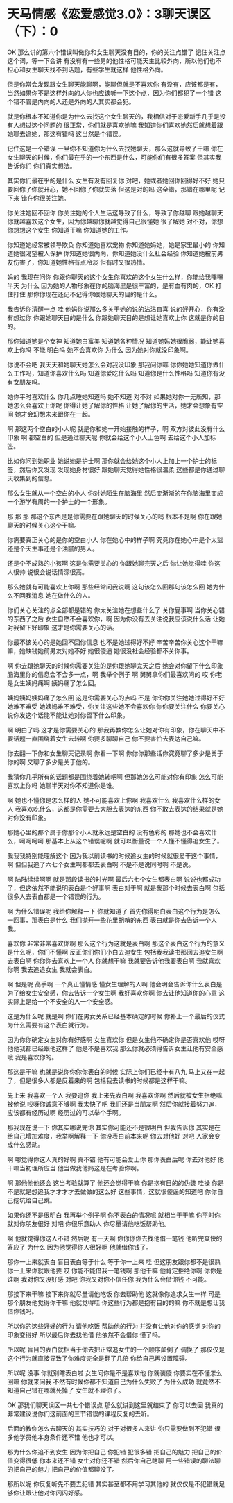 # 天马情感《恋爱感觉3.0》：3聊天误区（下）：0

OK 那么讲的第六个错误叫做你和女生聊天没有目的，你的关注点错了 记住关注点这个词，等一下会讲 有没有有一些男的他性格可能天生比较外向，所以他们也不担心和女生聊天找不到话题，有些学生就这样 他性格外向。

但是你常会发现跟女生聊天能聊啊，能聊但就是不喜欢你 有没有，应该都是有，当然如果你不是这样外向的人你也应该听一下这个点，因为你们都犯了一个错 这个错不管是内向的人还是外向的人其实都会犯。

就是你根本不知道你是为什么去找这个女生聊天的，我相信对于恋爱新手几乎是没有人想过这个问题的 很正常，你们就是喜欢她嘛 我知道你们喜欢她然后就想着跟她聊去追她，那这有错吗 这当然是个错误。

记住这是一个错误 一旦你不知道你为什么去找她聊天，那么这就导致了干嘛 你在女生聊天的时候，你们最在乎的一个东西是什么，可能你们有很多答案 但其实我告诉你们 你们真实想法。

其实你们最在乎的是什么 女生有没有回复你 对吧，她或者她回你回得好不好 她只要回你了你就开心，她不回你了你就失落 但这是对的吗 这全错，那错在哪里呢 记下来 错在你很关注她。

你关注她回不回你 你关注她的个人生活这导致了什么，导致了你越聊 跟她越聊天你就越喜欢这个女生，因为你越聊你就越觉得自己很懂她 很了解她 对不对，你想你想想这个女生 你知道干嘛 你知道她的工作。

你知道她经常被领导欺负 你知道她喜欢宠物 你知道她妈她，她是家里最小的 你知道她很渴望被人保护 你知道她很内向，你知道她没什么社会经验 你知道她被前男友伤害了，你知道她性格有点冷淡 但有时又很热情。

妈的 我现在问你 你跟你聊天的这个女生你喜欢的这个女生什么样，你能给我嗶嗶半天 为什么 因为她的人物形象在你的脑海里是很丰富的，是有血有肉的，OK 打住打住 那你你现在还记不记得你跟她聊天的目的是什么。

我告诉你清醒一点 哇 他妈你说那么多关于她的说的沾沾自喜 说的好开心，你有没有想过你 你跟她聊天目的是什么 你跟她聊天目的是想让她喜欢上你 这就是你的目的。

那你知道她是个女神 知道她白富美 知道她各种情况 知道她妈她很脆弱，能让她喜欢上你吗 不能 明白吗 她不会喜欢你 为什么 因为她对你就没印象啊。

你说不会吧 我天天和她聊天她怎么会对我没印象 那我问你嘛 你你她她知道你做什么工作吗，知道你喜欢什么吗 知道你爱吃什么吗 知道你是什么性格吗 知道你有没有女朋友吗。

她你平时喜欢什么 你几点睡她知道吗 她不知道 对不对 如果她对你一无所知，那她怎么会喜欢上你呢 你得让她了解你的性格 让她了解你的生活，她才会想象有空间 她才会幻想未来跟你在一起。

啊 那这两个空白的小人呢 就是你和她一开始接触的样子，啊 双方对彼此没有什么印象 啊 都空白的 但是通过聊天呢 你就会给这个小人上色啊 去给这个小人加标签。

比如你问到她职业 她说她是护士啊 那你就会给她这个小人上加上一个护士的标签，然后你又发现 发现她身材很好 跟她聊天觉得她性格很温柔 这些都是你通过聊天收集到的信息。

那么女生就从一个空白的小人 你对她陌生在脑海里 然后变渐渐的在你脑海里变成一个游学有周的一个护士的一个形象。

那 那 那 那这个东西是是你需要在跟她聊天的时候关心的吗 根本不是啊 你在跟她聊天的时候关心这个干嘛。

你需要真正关心的是你的空白小人 你在她心中的样子啊 究竟你在她心中是个太监还是个天生事还是个油腻的男人。

还是个不成熟的小孩啊 这是你需要关心的 你跟她聊完天之后 你让她觉得哇 你这人很帅 说很会说话情深很高。

那么她就有可能喜欢上你啊 那些经常问我说啊 这句该怎么回那句该怎么回 她为什么不回我消息 她在做什么的人。

你们关心关注的点全部都是错的 你太关注她在想些什么了 关你屁事啊 当你关心错的东西了之后 女生自然不会喜欢你，啊 因为你没有去关注说我应该说什么话 让她对我留下好印象 这才是你需要关心的话。

你最不该关心的是她回不回你信息 也不是她过得好不好 辛苦辛苦你关心这个干嘛嘛，她缺钱她前男友对她不好 她很傻逼 她很没社会经验都不关你事。

啊 你去跟她聊天的时候你需要关注的是你跟她聊完天之后 她会对你留下什么印象 脑海里你的信息会不会多一点，啊 我举个例子 啊 舅舅拿你们最喜欢问的 哎 你老是女生姨妈痛啊 姨妈痛了怎么回。

姨妈姨妈姨妈痛了怎么回 这是你需要关心的点吗 不是 你你你关注她她过得好不好 她难不难受 她姨妈难不难受，你关注这些她不会喜欢你 你你要关注什么 你要关心说你发这个话能不能让她对你留下什么印象。

啊 明白了吗 这才是你需要关心的 那我再教你怎么让她对你有印象，你在聊天中不要话题一直围绕着女生去转啊 你要多聊聊自己 你不要害怕去表达自己嘛。

你去翻一下你和女生聊天记录啊 你看一下啊 你你你那些话你究竟聊了多少是关于你的啊 又聊了多少是关于他的。

我猜你几乎所有的话题都是围绕着她转吧啊 但那她怎么可能对你有印象 怎么可能喜欢上你吗 她聊半天对你不知道你是谁。

啊 她也不懂你是怎么样的人 她不可能喜欢上你啊 我喜欢什么 我喜欢什么样的女人 我喜欢吃什么，这都是你需要去大胆去表达的东西 你不敢去表达的结果就是她对你没有印象。

那她心里的那个属于你那个小人就永远是空白的 没有色彩的 那她也不会喜欢什么，呵呵呵呵 那基本上从这个错误呢啊 就可以衡量说一个人懂不懂得追女生了。

我我我特别能理解这个 因为我以前读书的时候追女生的时候就很爱干这个事情，啊 但但我追了六七个女生啊都都去表白啊 不是不是说同时啊 不是说。

啊 陆陆续续啊啊 就是那段读书的时光啊 最后六七个女生都表白啊 说说也都成功了，但这依然不能说明表白是个好事啊 表白对于啊 就是我那个时候去表白啊 包括很多人去表白都是一个错误的行为。

啊 为什么错误呢 我给你解释一下 你就知道了 首先你得明白表白这个行为是怎么一回事，那表白是什么 我们抛开一些花里胡哨的东西 表白就是你去告诉一个人我。

喜欢你 非常非常喜欢你啊 那么这个行为这就是表白啊 那这个表白这个行为的意义是什么呢，你们不懂啊 反正你们你们小白去追女生 包括我我读书那回去追女生啊去表白啊 你你你去喜欢上一个人 你就想干嘛 我就要告诉他我要表白啊 我就喜欢你啊 我去追追女生 我就会表白。

啊 但是呢 高手啊 一个真正懂情感 懂女生理解的人啊 他会明会告诉你什么表白是为了给女生安全感，你去告诉一个女生啊 我好喜欢你啊 你去让他知道你的心意 这实际上是给一个不安全的人一个安全感。

这是为什么呢 就是啊 你们在男女关系已经基本确定的时候 你补上一个最后的仪式 为什么需要有这个表白就行为。

因为你你确定女生对你有好感啊 女生喜欢你 但是女生他不确定你是否喜欢他 哎呀他他我都已经跟他这样了 他是不是喜欢我 那么你就必须得告诉女生让他有安全感哦 我是喜欢你的。

那这是干嘛 也就是说你你你你表白的时候 实际上你们已经十有八九 马上又在一起了，但是很多人都是反着来的啊 包括我去读书的时候都是这样干嘛。

先上来 我喜欢一个人 我要追你 我上来先表白啊 我喜欢你啊 然后就被女生拒绝嘛 被他说 哎呀你诚意不够啊 我太快了吧 我们还是当朋友啊 然后你就接着努力追，应该都有经历过啊 经历过的可以举个手啊。

那我现在说一下 你其实哪说完你 其实你可能还不是很明白 但我告诉你 其实是在给自己增加难度，我举啊解释一下 你没表白前本来呢 你去对他好 对吧 人家会变成什么感动。

啊 哪觉得你这人真的好啊 真不错 他有可能会爱上你 那你表白后呢 你去对他好 他干嘛当初理所应当 他当做我他妈这是在考验你啊。

啊 那他他他还会 这当考验就算了 他还会觉得干嘛 你是抱有目的的伪装 哇操 你是不是就是想追我才才才才去做做的这么好 这些事情，这就很傻逼的知道吧 你你自己挖坑给自己跳。

如果你还不是很明白 我再举个例子啊 你不表白的情况呢 就相当于干嘛 你平时你就对你朋友很好 对吧 你很乐意助人 你尽量请他吃饭帮助他。

啊 他就觉得你这人不错 然后呢 有一天啊 你你你你去找他借一笔钱 他听完爽快的答应了 为什么 因为他觉得你人很好啊 他就借你钱了。

那你一上来就表白 盲目表白等于什么 等于你一上来 哇 但这朋友跟你都不是很熟 你一上来你就跟他要 哎 你能不能借我一笔钱啊 那他干嘛 他肯定拒绝你啊 你你是谁啊 我对你又没好感 对吧 你我又对你不信任你 我为什么会借你钱 不可能。

那接下来干嘛 接下来你就尽量请他吃饭 你去帮助他 这就像你追求女生一样 可是那个朋友他觉得你干嘛 他就觉得哇 你这些行为都是抱有目的的嘛 你不就是想让我借你钱吗。

所以你的这些好好的行为 请他吃饭 帮助他的行为 并没有让他对你的感觉 对你的印象变得好 所以最后你去找他借 他依然不会借你 懂了吗。

所以呢 盲目的表白就相当于你去把正常追女生的一个顺序颠倒了 调换了 那仅仅是这个行为就直接导致了你难度完全是翻了几倍 你给自己再设置障碍。

所以呢 没事 你就别瞎表白啦 女生问你是不是喜欢他 你就装傻 你要实在不懂怎么回嘛 你就来问我 不然有时候你都不知道自己为什么失败了 为什么成功 就竟然不知道自己错在哪就死掉了 女生就不理你了。

OK 那我们聊天误区一共七个错误点 那么就讲到这里就结束了 你可以去回 我真的非常建议说你们这前面的三节错误的课程反复的去听。

后面的教你怎么去聊天的 其实技巧的 对于对很多人来讲 你只需要做到不犯错 很多他学员他本身条件还不错 他也才可以。

那为什么你追不到女生 因为你把自己 你犯错 犯很多错 把自己的魅力 把自己的价值变得很低 你本来还不错 女生对你还不错 然后你自己瞎聊 用一些错误的聊法聊的把自己的魅力 把自己的价值都聊没了。

那所以呢 你反复听先不要去犯错 其实甚至都不用学习其他的 就仅仅是不犯错就足够你让跟让他对你闪闪好感。
